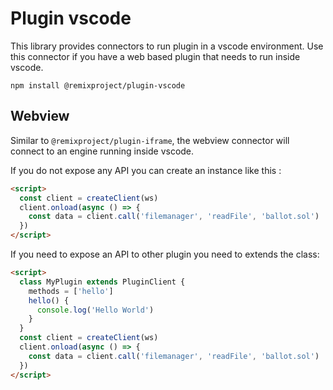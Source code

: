 # Plugin vscode
This library provides connectors to run plugin in a vscode environment. Use this connector if you have a web based plugin that needs to run inside vscode.
```
npm install @remixproject/plugin-vscode
```

## Webview
Similar to `@remixproject/plugin-iframe`, the webview connector will connect to an engine running inside vscode.

If you do not expose any API you can create an instance like this :
```html
<script>
  const client = createClient(ws)
  client.onload(async () => {
    const data = client.call('filemanager', 'readFile', 'ballot.sol')
  })
</script>
```

If you need to expose an API to other plugin you need to extends the class: 
```html
<script>
  class MyPlugin extends PluginClient {
    methods = ['hello']
    hello() {
      console.log('Hello World')
    }
  }
  const client = createClient(ws)
  client.onload(async () => {
    const data = client.call('filemanager', 'readFile', 'ballot.sol')
  })
</script>
```